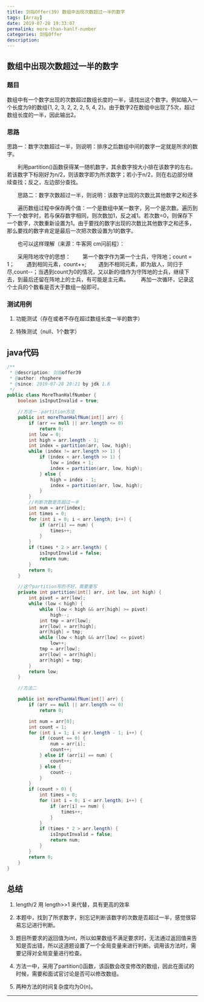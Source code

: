 ```yaml
---
title: 剑指Offer(39) 数组中出现次数超过一半的数字
tags: [Array]
date: 2019-07-28 19:33:07
permalink: more-than-hanlf-number
categories: 剑指Offer
description:
---
```

<p class="description"></p>


<!-- more -->

## 数组中出现次数超过一半的数字 

### 题目
  数组中有一个数字出现的次数超过数组长度的一半，请找出这个数字。例如输入一个长度为9的数组{1, 2, 3, 2, 2, 2, 5, 4, 2}。由于数字2在数组中出现了5次，超过数组长度的一半，因此输出2。

### 思路

思路一：数字次数超过一半，则说明：排序之后数组中间的数字一定就是所求的数字。

　　利用partition()函数获得某一随机数字，其余数字按大小排在该数字的左右。若该数字下标刚好为n/2，则该数字即为所求数字；若小于n/2，则在右边部分继续查找；反之，左边部分查找。

　　思路二：数字次数超过一半，则说明：该数字出现的次数比其他数字之和还多

　　遍历数组过程中保存两个值：一个是数组中某一数字，另一个是次数。遍历到下一个数字时，若与保存数字相同，则次数加1，反之减1。若次数=0，则保存下一个数字，次数重新设置为1。由于要找的数字出现的次数比其他数字之和还多，那么要找的数字肯定是最后一次把次数设置为1的数字。

　　也可以这样理解（来源：牛客网 cm问前程）：

　　采用阵地攻守的思想：
　　第一个数字作为第一个士兵，守阵地；count = 1；
　　遇到相同元素，count++;
　　遇到不相同元素，即为敌人，同归于尽,count--；当遇到count为0的情况，又以新的i值作为守阵地的士兵，继续下去，到最后还留在阵地上的士兵，有可能是主元素。
　　再加一次循环，记录这个士兵的个数看是否大于数组一般即可。

### 测试用例

1. 功能测试（存在或者不存在超过数组长度一半的数字）

2. 特殊测试（null、1个数字）


## java代码

```java
/**
 * @description: 剑指offer39
 * @author: rhsphere
 * @since: 2019-07-28 20:21 by jdk 1.8
 */
public class MoreThanHalfNumber {
    boolean isInputInvalid = true;

    //方法一：partition方法
    public int moreThanHalfNum(int[] arr) {
        if (arr == null || arr.length <= 0)
            return 0;
        int low = 0;
        int high = arr.length - 1;
        int index = partition(arr, low, high);
        while (index != arr.length >> 1) {
            if (index < arr.length >> 1) {
                low = index + 1;
                index = partition(arr, low, high);
            } else {
                high = index - 1;
                index = partition(arr, low, high);
            }
        }
        //判断次数是否超过一半
        int num = arr[index];
        int times = 0;
        for (int i = 0; i < arr.length; i++) {
            if (arr[i] == num) {
                times++;
            }
        }
        if (times * 2 > arr.length) {
            isInputInvalid = false;
            return num;
        }
        return 0;
    }

    //这个partition写的不好，需要重写
    private int partition(int[] arr, int low, int high) {
        int pivot = arr[low];
        while (low < high) {
            while (low < high && arr[high] >= pivot)
                high--;
            int tmp = arr[low];
            arr[low] = arr[high];
            arr[high] = tmp;
            while (low < high && arr[low] <= pivot)
                low++;
            tmp = arr[low];
            arr[low] = arr[high];
            arr[high] = tmp;
        }
        return low;
    }

    //方法二

    public int moreThanHalfNum(int[] arr) {
        if (arr == null || arr.length <= 0)
            return 0;

        int num = arr[0];
        int count = 1;
        for (int i = 1; i < arr.length - 1; i++) {
            if (count == 0) {
                num = arr[i];
                count++;
            } else if (arr[i] == num) {
                count++;
            } else {
                count--;
            }
        }
        if (count > 0) {
            int times = 0;
            for (int i = 0; i < arr.length; i++) {
                if (arr[i] == num) {
                    times++;
                }
            }
            if (times * 2 > arr.length) {
                isInputInvalid = false;
                return num;
            }
        }
        return 0;
    }
}
```


## 总结
1. length/2 用 length>>1 来代替，具有更高的效率

2. 本题中，找到了所求数字，别忘记判断该数字的次数是否超过一半，感觉很容易忘记进行判断。

3. 题目所要求的返回值为int，所以如果数组不满足要求时，无法通过返回值来告知是否出错，所以这道题设置了一个全局变量来进行判断。调用该方法时，需要记得对全局变量进行检查。

4. 方法一中，采用了partition()函数，该函数会改变修改的数组，因此在面试的时候，需要和面试官讨论是否可以修改数组。

5. 两种方法的时间复杂度均为O(n)。



<hr />